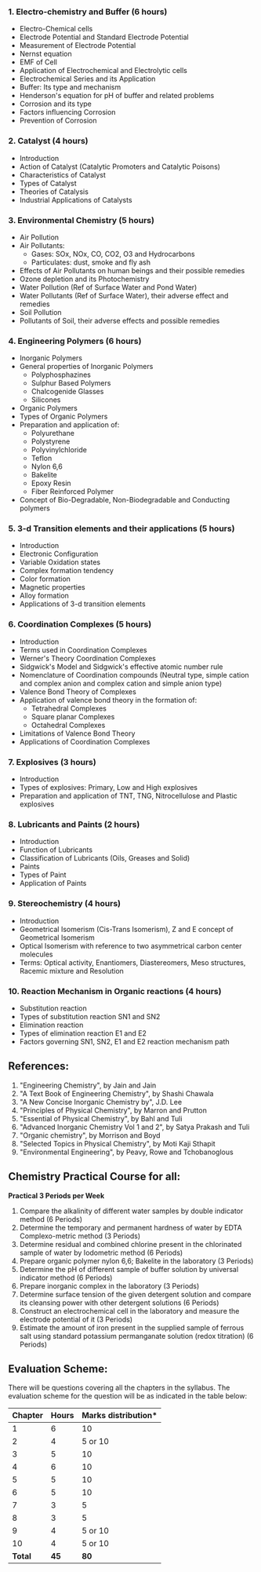 
### **1. Electro-chemistry and Buffer (6 hours)**

* Electro-Chemical cells
* Electrode Potential and Standard Electrode Potential
* Measurement of Electrode Potential
* Nernst equation
* EMF of Cell
* Application of Electrochemical and Electrolytic cells
* Electrochemical Series and its Application
* Buffer: Its type and mechanism
* Henderson's equation for pH of buffer and related problems
* Corrosion and its type
* Factors influencing Corrosion
* Prevention of Corrosion

### **2. Catalyst (4 hours)**

* Introduction
* Action of Catalyst (Catalytic Promoters and Catalytic Poisons)
* Characteristics of Catalyst
* Types of Catalyst
* Theories of Catalysis
* Industrial Applications of Catalysts

### **3. Environmental Chemistry (5 hours)**

* Air Pollution
* Air Pollutants:
    * Gases: SOx, NOx, CO, CO2, O3 and Hydrocarbons
    * Particulates: dust, smoke and fly ash
* Effects of Air Pollutants on human beings and their possible remedies
* Ozone depletion and its Photochemistry
* Water Pollution (Ref of Surface Water and Pond Water)
* Water Pollutants (Ref of Surface Water), their adverse effect and remedies
* Soil Pollution
* Pollutants of Soil, their adverse effects and possible remedies

### **4. Engineering Polymers (6 hours)**

* Inorganic Polymers
* General properties of Inorganic Polymers
    * Polyphosphazines
    * Sulphur Based Polymers
    * Chalcogenide Glasses
    * Silicones
* Organic Polymers
* Types of Organic Polymers
* Preparation and application of:
    * Polyurethane
    * Polystyrene
    * Polyvinylchloride
    * Teflon
    * Nylon 6,6
    * Bakelite
    * Epoxy Resin
    * Fiber Reinforced Polymer
* Concept of Bio-Degradable, Non-Biodegradable and Conducting polymers

### **5. 3-d Transition elements and their applications (5 hours)**

* Introduction
* Electronic Configuration
* Variable Oxidation states
* Complex formation tendency
* Color formation
* Magnetic properties
* Alloy formation
* Applications of 3-d transition elements

### **6. Coordination Complexes (5 hours)**

* Introduction
* Terms used in Coordination Complexes
* Werner's Theory Coordination Complexes
* Sidgwick's Model and Sidgwick's effective atomic number rule
* Nomenclature of Coordination compounds (Neutral type, simple cation and complex anion and complex cation and simple anion type)
* Valence Bond Theory of Complexes
* Application of valence bond theory in the formation of:
    * Tetrahedral Complexes
    * Square planar Complexes
    * Octahedral Complexes
* Limitations of Valence Bond Theory
* Applications of Coordination Complexes

### **7. Explosives (3 hours)**

* Introduction
* Types of explosives: Primary, Low and High explosives
* Preparation and application of TNT, TNG, Nitrocellulose and Plastic explosives

### **8. Lubricants and Paints (2 hours)**

* Introduction
* Function of Lubricants
* Classification of Lubricants (Oils, Greases and Solid)
* Paints
* Types of Paint
* Application of Paints

### **9. Stereochemistry (4 hours)**

* Introduction
* Geometrical Isomerism (Cis-Trans Isomerism), Z and E concept of Geometrical Isomerism
* Optical Isomerism with reference to two asymmetrical carbon center molecules
* Terms: Optical activity, Enantiomers, Diastereomers, Meso structures, Racemic mixture and Resolution

### **10. Reaction Mechanism in Organic reactions (4 hours)**

* Substitution reaction
* Types of substitution reaction SN1 and SN2
* Elimination reaction
* Types of elimination reaction E1 and E2
* Factors governing SN1, SN2, E1 and E2 reaction mechanism path

## **References:**

1. "Engineering Chemistry", by Jain and Jain
2. "A Text Book of Engineering Chemistry", by Shashi Chawala
3. "A New Concise Inorganic Chemistry by", J.D. Lee
4. "Principles of Physical Chemistry", by Marron and Prutton
5. "Essential of Physical Chemistry", by Bahl and Tuli
6. "Advanced Inorganic Chemistry Vol 1 and 2", by Satya Prakash and Tuli
7. "Organic chemistry", by Morrison and Boyd
8. "Selected Topics in Physical Chemistry", by Moti Kaji Sthapit
9. "Environmental Engineering", by Peavy, Rowe and Tchobanoglous

## **Chemistry Practical Course for all:**

**Practical 3 Periods per Week**

1. Compare the alkalinity of different water samples by double indicator method (6 Periods)
2. Determine the temporary and permanent hardness of water by EDTA Complexo-metric method (3 Periods)
3. Determine residual and combined chlorine present in the chlorinated sample of water by Iodometric method (6 Periods)
4. Prepare organic polymer nylon 6,6; Bakelite in the laboratory (3 Periods)
5. Determine the pH of different sample of buffer solution by universal indicator method (6 Periods)
6. Prepare inorganic complex in the laboratory (3 Periods)
7. Determine surface tension of the given detergent solution and compare its cleansing power with other detergent solutions (6 Periods)
8. Construct an electrochemical cell in the laboratory and measure the electrode potential of it (3 Periods)
9. Estimate the amount of iron present in the supplied sample of ferrous salt using standard potassium permanganate solution (redox titration) (6 Periods)

## **Evaluation Scheme:**

There will be questions covering all the chapters in the syllabus. The evaluation scheme for the question will be as indicated in the table below:

| Chapter   | Hours  | Marks distribution* |
| --------- | ------ | ------------------- |
| 1         | 6      | 10                  |
| 2         | 4      | 5 or 10             |
| 3         | 5      | 10                  |
| 4         | 6      | 10                  |
| 5         | 5      | 10                  |
| 6         | 5      | 10                  |
| 7         | 3      | 5                   |
| 8         | 3      | 5                   |
| 9         | 4      | 5 or 10             |
| 10        | 4      | 5 or 10             |
| **Total** | **45** | **80**              |


